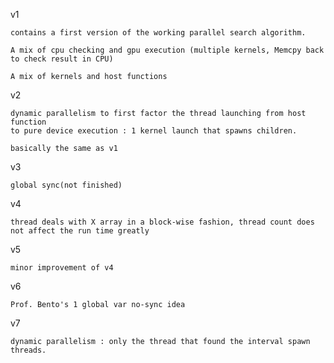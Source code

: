 v1

	contains a first version of the working parallel search algorithm. 

	A mix of cpu checking and gpu execution (multiple kernels, Memcpy back to check result in CPU)

	A mix of kernels and host functions

v2

	dynamic parallelism to first factor the thread launching from host function 
	to pure device execution : 1 kernel launch that spawns children.

	basically the same as v1

v3
	
	global sync(not finished)

v4
	
	thread deals with X array in a block-wise fashion, thread count does not affect the run time greatly

v5
	
	minor improvement of v4

v6
	
	Prof. Bento's 1 global var no-sync idea

v7

	dynamic parallelism : only the thread that found the interval spawn threads.

